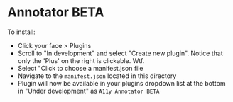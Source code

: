 # Annotator BETA

To install:

- Click your face > Plugins
- Scroll to "In development" and select "Create new plugin". Notice that only the 'Plus' on the right is clickable. Wtf.
- Select "Click to choose a manifest.json file
- Navigate to the `manifest.json` located in this directory
- Plugin will now be available in your plugins dropdown list at the bottom in "Under development" as `A11y Annotator BETA`

